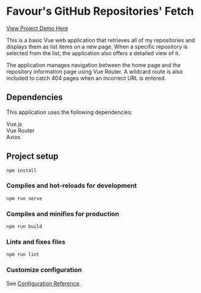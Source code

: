 # Favour's GitHub Repositories' Fetch
 [View Project Demo Here](https://nwabuisi-favour-github-repo.vercel.app/)

This is a basic Vue web application that retrieves all of my repositories and displays them as list items on a new page. When a specific repository is selected from the list, the application also offers a detailed view of it.

The application manages navigation between the home page and the repository information page using Vue Router. A wildcard route is also included to catch 404 pages when an incorrect URL is entered.

## Dependencies
This application uses the following dependencies:

Vue.js\
Vue Router\
Axios
## Project setup
```
npm install
```

### Compiles and hot-reloads for development
```
npm run serve
```

### Compiles and minifies for production
```
npm run build
```

### Lints and fixes files
```
npm run lint
```

### Customize configuration
See [Configuration Reference](https://cli.vuejs.org/config/).
